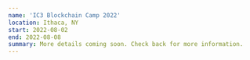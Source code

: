 ```yaml
---
name: 'IC3 Blockchain Camp 2022'
location: Ithaca, NY
start: 2022-08-02
end: 2022-08-08
summary: More details coming soon. Check back for more information.
---
```

